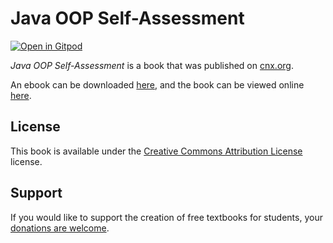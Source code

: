 # Java OOP Self-Assessment

[![Open in Gitpod](https://gitpod.io/button/open-in-gitpod.svg)](https://gitpod.io/from-referrer/)

_Java OOP Self-Assessment_ is a book that was published on [cnx.org](https://cnx.org/).

An ebook can be downloaded [here](https://github.com/cnx-user-books/cnxbook-java-oop-self-assessment/releases/latest), and the book can be viewed online [here](https://github.com/cnx-user-books/cnxbook-java-oop-self-assessment/releases/latest).

## License
This book is available under the [Creative Commons Attribution License](./LICENSE) license.

## Support
If you would like to support the creation of free textbooks for students, your [donations are welcome](https://riceconnect.rice.edu/donation/support-openstax-banner).
